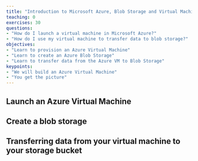 ```yaml
---
title: "Introduction to Microsoft Azure, Blob Storage and Virtual Machines"
teaching: 0
exercises: 30
questions:
- "How do I launch a virtual machine in Microsoft Azure?"
- "How do I use my virtual machine to transfer data to blob storage?"
objectives:
- "Learn to provision an Azure Virtual Machine"
- "Learn to create an Azure Blob Storage"
- "Learn to transfer data from the Azure VM to Blob Storage"
keypoints:
- "We will build an Azure Virtual Machine"
- "You get the picture"
---
```

## Launch an Azure Virtual Machine

## Create a blob storage

## Transferring data from your virtual machine to your storage bucket
